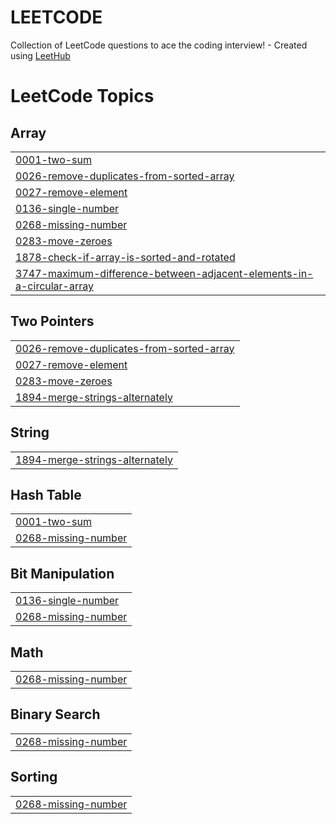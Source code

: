 # LEETCODE
Collection of LeetCode questions to ace the coding interview! - Created using [LeetHub](https://github.com/QasimWani/LeetHub)

<!---LeetCode Topics Start-->
# LeetCode Topics
## Array
|  |
| ------- |
| [0001-two-sum](https://github.com/ASEEMNIHAL1/LEETCODE/tree/master/0001-two-sum) |
| [0026-remove-duplicates-from-sorted-array](https://github.com/ASEEMNIHAL1/LEETCODE/tree/master/0026-remove-duplicates-from-sorted-array) |
| [0027-remove-element](https://github.com/ASEEMNIHAL1/LEETCODE/tree/master/0027-remove-element) |
| [0136-single-number](https://github.com/ASEEMNIHAL1/LEETCODE/tree/master/0136-single-number) |
| [0268-missing-number](https://github.com/ASEEMNIHAL1/LEETCODE/tree/master/0268-missing-number) |
| [0283-move-zeroes](https://github.com/ASEEMNIHAL1/LEETCODE/tree/master/0283-move-zeroes) |
| [1878-check-if-array-is-sorted-and-rotated](https://github.com/ASEEMNIHAL1/LEETCODE/tree/master/1878-check-if-array-is-sorted-and-rotated) |
| [3747-maximum-difference-between-adjacent-elements-in-a-circular-array](https://github.com/ASEEMNIHAL1/LEETCODE/tree/master/3747-maximum-difference-between-adjacent-elements-in-a-circular-array) |
## Two Pointers
|  |
| ------- |
| [0026-remove-duplicates-from-sorted-array](https://github.com/ASEEMNIHAL1/LEETCODE/tree/master/0026-remove-duplicates-from-sorted-array) |
| [0027-remove-element](https://github.com/ASEEMNIHAL1/LEETCODE/tree/master/0027-remove-element) |
| [0283-move-zeroes](https://github.com/ASEEMNIHAL1/LEETCODE/tree/master/0283-move-zeroes) |
| [1894-merge-strings-alternately](https://github.com/ASEEMNIHAL1/LEETCODE/tree/master/1894-merge-strings-alternately) |
## String
|  |
| ------- |
| [1894-merge-strings-alternately](https://github.com/ASEEMNIHAL1/LEETCODE/tree/master/1894-merge-strings-alternately) |
## Hash Table
|  |
| ------- |
| [0001-two-sum](https://github.com/ASEEMNIHAL1/LEETCODE/tree/master/0001-two-sum) |
| [0268-missing-number](https://github.com/ASEEMNIHAL1/LEETCODE/tree/master/0268-missing-number) |
## Bit Manipulation
|  |
| ------- |
| [0136-single-number](https://github.com/ASEEMNIHAL1/LEETCODE/tree/master/0136-single-number) |
| [0268-missing-number](https://github.com/ASEEMNIHAL1/LEETCODE/tree/master/0268-missing-number) |
## Math
|  |
| ------- |
| [0268-missing-number](https://github.com/ASEEMNIHAL1/LEETCODE/tree/master/0268-missing-number) |
## Binary Search
|  |
| ------- |
| [0268-missing-number](https://github.com/ASEEMNIHAL1/LEETCODE/tree/master/0268-missing-number) |
## Sorting
|  |
| ------- |
| [0268-missing-number](https://github.com/ASEEMNIHAL1/LEETCODE/tree/master/0268-missing-number) |
<!---LeetCode Topics End-->